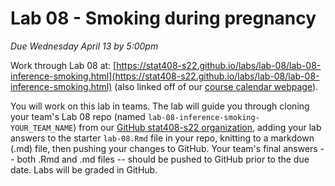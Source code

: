 # Lab 08 - Smoking during pregnancy

_Due Wednesday April 13 by 5:00pm_

Work through Lab 08 at: [https://stat408-s22.github.io/labs/lab-08/lab-08-inference-smoking.html](https://stat408-s22.github.io/labs/lab-08/lab-08-inference-smoking.html) (also linked off of our [course calendar webpage](https://stat408-s22.github.io/calendar.html)). 

You will work on this lab in teams. 
The lab will guide you through cloning your team's Lab 08 repo (named `lab-08-inference-smoking-YOUR_TEAM_NAME`) from our [GitHub stat408-s22 organization](https://github.com/stat408-s22), adding your lab answers to the starter `lab-08.Rmd` file in your repo, knitting to a markdown (.md) file, then pushing your changes to GitHub. Your team's final answers -- both .Rmd and .md files -- should be pushed to GitHub prior to the due date. Labs will be graded in GitHub.

